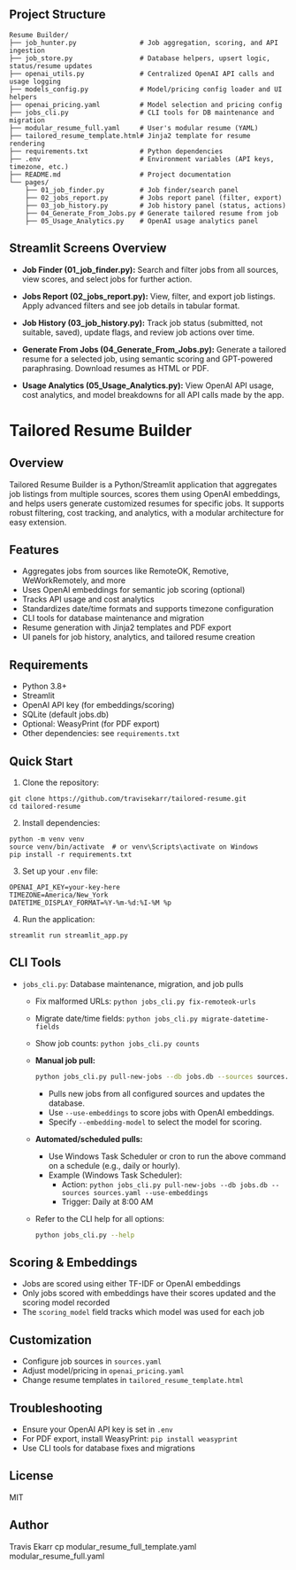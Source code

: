 ## Project Structure

```
Resume Builder/
├── job_hunter.py                # Job aggregation, scoring, and API ingestion
├── job_store.py                 # Database helpers, upsert logic, status/resume updates
├── openai_utils.py              # Centralized OpenAI API calls and usage logging
├── models_config.py             # Model/pricing config loader and UI helpers
├── openai_pricing.yaml          # Model selection and pricing config
├── jobs_cli.py                  # CLI tools for DB maintenance and migration
├── modular_resume_full.yaml     # User's modular resume (YAML)
├── tailored_resume_template.html# Jinja2 template for resume rendering
├── requirements.txt             # Python dependencies
├── .env                         # Environment variables (API keys, timezone, etc.)
├── README.md                    # Project documentation
└── pages/
    ├── 01_job_finder.py         # Job finder/search panel
    ├── 02_jobs_report.py        # Jobs report panel (filter, export)
    ├── 03_job_history.py        # Job history panel (status, actions)
    ├── 04_Generate_From_Jobs.py # Generate tailored resume from job
    ├── 05_Usage_Analytics.py    # OpenAI usage analytics panel
```

## Streamlit Screens Overview

- **Job Finder (01_job_finder.py):**
  Search and filter jobs from all sources, view scores, and select jobs for further action.

- **Jobs Report (02_jobs_report.py):**
  View, filter, and export job listings. Apply advanced filters and see job details in tabular format.

- **Job History (03_job_history.py):**
  Track job status (submitted, not suitable, saved), update flags, and review job actions over time.

- **Generate From Jobs (04_Generate_From_Jobs.py):**
  Generate a tailored resume for a selected job, using semantic scoring and GPT-powered paraphrasing. Download resumes as HTML or PDF.

- **Usage Analytics (05_Usage_Analytics.py):**
  View OpenAI API usage, cost analytics, and model breakdowns for all API calls made by the app.

# Tailored Resume Builder

## Overview
Tailored Resume Builder is a Python/Streamlit application that aggregates job listings from multiple sources, scores them using OpenAI embeddings, and helps users generate customized resumes for specific jobs. It supports robust filtering, cost tracking, and analytics, with a modular architecture for easy extension.

## Features
- Aggregates jobs from sources like RemoteOK, Remotive, WeWorkRemotely, and more
- Uses OpenAI embeddings for semantic job scoring (optional)
- Tracks API usage and cost analytics
- Standardizes date/time formats and supports timezone configuration
- CLI tools for database maintenance and migration
- Resume generation with Jinja2 templates and PDF export
- UI panels for job history, analytics, and tailored resume creation

## Requirements
- Python 3.8+
- Streamlit
- OpenAI API key (for embeddings/scoring)
- SQLite (default jobs.db)
- Optional: WeasyPrint (for PDF export)
- Other dependencies: see `requirements.txt`

## Quick Start
1. Clone the repository:
  ```
  git clone https://github.com/travisekarr/tailored-resume.git
  cd tailored-resume
  ```
2. Install dependencies:
  ```
  python -m venv venv
  source venv/bin/activate  # or venv\Scripts\activate on Windows
  pip install -r requirements.txt
  ```
3. Set up your `.env` file:
  ```
  OPENAI_API_KEY=your-key-here
  TIMEZONE=America/New_York
  DATETIME_DISPLAY_FORMAT=%Y-%m-%d:%I-%M %p
  ```
4. Run the application:
  ```
  streamlit run streamlit_app.py
  ```

## CLI Tools

- `jobs_cli.py`: Database maintenance, migration, and job pulls
  - Fix malformed URLs: `python jobs_cli.py fix-remoteok-urls`
  - Migrate date/time fields: `python jobs_cli.py migrate-datetime-fields`
  - Show job counts: `python jobs_cli.py counts`
  - **Manual job pull:**
    ```bash
    python jobs_cli.py pull-new-jobs --db jobs.db --sources sources.yaml --use-embeddings --embedding-model text-embedding-3-small
    ```
    - Pulls new jobs from all configured sources and updates the database.
    - Use `--use-embeddings` to score jobs with OpenAI embeddings.
    - Specify `--embedding-model` to select the model for scoring.

  - **Automated/scheduled pulls:**
    - Use Windows Task Scheduler or cron to run the above command on a schedule (e.g., daily or hourly).
    - Example (Windows Task Scheduler):
      - Action: `python jobs_cli.py pull-new-jobs --db jobs.db --sources sources.yaml --use-embeddings`
      - Trigger: Daily at 8:00 AM

  - Refer to the CLI help for all options:
    ```bash
    python jobs_cli.py --help
    ```

## Scoring & Embeddings
- Jobs are scored using either TF-IDF or OpenAI embeddings
- Only jobs scored with embeddings have their scores updated and the scoring model recorded
- The `scoring_model` field tracks which model was used for each job

## Customization
- Configure job sources in `sources.yaml`
- Adjust model/pricing in `openai_pricing.yaml`
- Change resume templates in `tailored_resume_template.html`

## Troubleshooting
- Ensure your OpenAI API key is set in `.env`
- For PDF export, install WeasyPrint: `pip install weasyprint`
- Use CLI tools for database fixes and migrations

## License
MIT

## Author
Travis Ekarr
  cp modular_resume_full_template.yaml modular_resume_full.yaml
